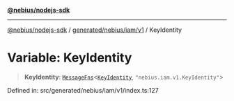 [**@nebius/nodejs-sdk**](../../../../../README.md)

---

[@nebius/nodejs-sdk](../../../../../README.md) / [generated/nebius/iam/v1](../README.md) / KeyIdentity

# Variable: KeyIdentity

> **KeyIdentity**: [`MessageFns`](../../../../../runtime/protos/core/interfaces/MessageFns.md)\<[`KeyIdentity`](../interfaces/KeyIdentity.md), `"nebius.iam.v1.KeyIdentity"`\>

Defined in: src/generated/nebius/iam/v1/index.ts:127
